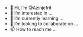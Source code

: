 - 👋 Hi, I’m @Azinjefril
- 👀 I’m interested in ...
- 🌱 I’m currently learning ...
- 💞️ I’m looking to collaborate on ...
- 📫 How to reach me ...

<!---
Azinjefril/Azinjefril is a ✨ special ✨ repository because its `README.md` (this file) appears on your GitHub profile.
You can click the Preview link to take a look at your changes.
--->
